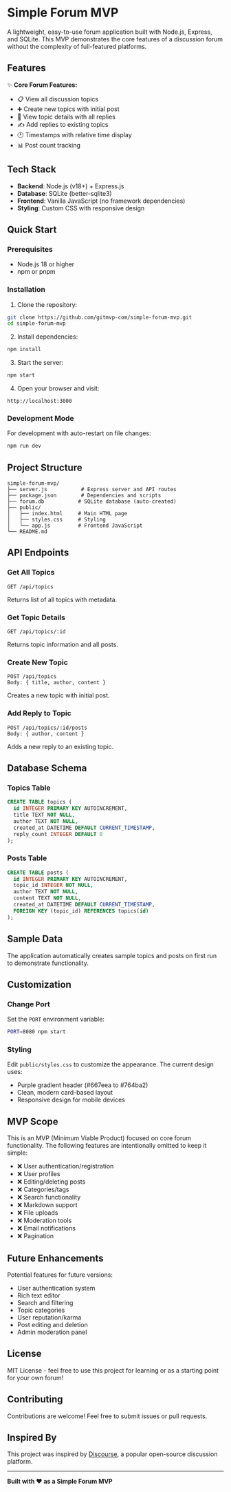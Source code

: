 # Simple Forum MVP

A lightweight, easy-to-use forum application built with Node.js, Express, and SQLite. This MVP demonstrates the core features of a discussion forum without the complexity of full-featured platforms.

## Features

✨ **Core Forum Features:**
- 📋 View all discussion topics
- ➕ Create new topics with initial post
- 💬 View topic details with all replies
- ✍️ Add replies to existing topics
- 🕐 Timestamps with relative time display
- 📊 Post count tracking

## Tech Stack

- **Backend**: Node.js (v18+) + Express.js
- **Database**: SQLite (better-sqlite3)
- **Frontend**: Vanilla JavaScript (no framework dependencies)
- **Styling**: Custom CSS with responsive design

## Quick Start

### Prerequisites

- Node.js 18 or higher
- npm or pnpm

### Installation

1. Clone the repository:
```bash
git clone https://github.com/gitmvp-com/simple-forum-mvp.git
cd simple-forum-mvp
```

2. Install dependencies:
```bash
npm install
```

3. Start the server:
```bash
npm start
```

4. Open your browser and visit:
```
http://localhost:3000
```

### Development Mode

For development with auto-restart on file changes:
```bash
npm run dev
```

## Project Structure

```
simple-forum-mvp/
├── server.js           # Express server and API routes
├── package.json        # Dependencies and scripts
├── forum.db           # SQLite database (auto-created)
├── public/
│   ├── index.html     # Main HTML page
│   ├── styles.css     # Styling
│   └── app.js         # Frontend JavaScript
└── README.md
```

## API Endpoints

### Get All Topics
```
GET /api/topics
```
Returns list of all topics with metadata.

### Get Topic Details
```
GET /api/topics/:id
```
Returns topic information and all posts.

### Create New Topic
```
POST /api/topics
Body: { title, author, content }
```
Creates a new topic with initial post.

### Add Reply to Topic
```
POST /api/topics/:id/posts
Body: { author, content }
```
Adds a new reply to an existing topic.

## Database Schema

### Topics Table
```sql
CREATE TABLE topics (
  id INTEGER PRIMARY KEY AUTOINCREMENT,
  title TEXT NOT NULL,
  author TEXT NOT NULL,
  created_at DATETIME DEFAULT CURRENT_TIMESTAMP,
  reply_count INTEGER DEFAULT 0
);
```

### Posts Table
```sql
CREATE TABLE posts (
  id INTEGER PRIMARY KEY AUTOINCREMENT,
  topic_id INTEGER NOT NULL,
  author TEXT NOT NULL,
  content TEXT NOT NULL,
  created_at DATETIME DEFAULT CURRENT_TIMESTAMP,
  FOREIGN KEY (topic_id) REFERENCES topics(id)
);
```

## Sample Data

The application automatically creates sample topics and posts on first run to demonstrate functionality.

## Customization

### Change Port

Set the `PORT` environment variable:
```bash
PORT=8080 npm start
```

### Styling

Edit `public/styles.css` to customize the appearance. The current design uses:
- Purple gradient header (#667eea to #764ba2)
- Clean, modern card-based layout
- Responsive design for mobile devices

## MVP Scope

This is an MVP (Minimum Viable Product) focused on core forum functionality. The following features are intentionally omitted to keep it simple:

- ❌ User authentication/registration
- ❌ User profiles
- ❌ Editing/deleting posts
- ❌ Categories/tags
- ❌ Search functionality
- ❌ Markdown support
- ❌ File uploads
- ❌ Moderation tools
- ❌ Email notifications
- ❌ Pagination

## Future Enhancements

Potential features for future versions:
- User authentication system
- Rich text editor
- Search and filtering
- Topic categories
- User reputation/karma
- Post editing and deletion
- Admin moderation panel

## License

MIT License - feel free to use this project for learning or as a starting point for your own forum!

## Contributing

Contributions are welcome! Feel free to submit issues or pull requests.

## Inspired By

This project was inspired by [Discourse](https://github.com/discourse/discourse), a popular open-source discussion platform.

---

**Built with ❤️ as a Simple Forum MVP**
